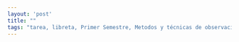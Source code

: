 ```yaml
---
layout: 'post'
title: ""
tags: "tarea, libreta, Primer Semestre, Metodos y técnicas de observación, Comunicación efectiva, Desarrollo de la personalidad, Psicologia general, Bioestadística"
---
```


